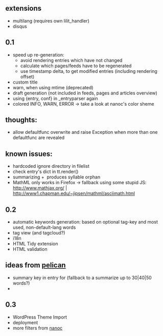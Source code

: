 extensions
------------

- multilang (requires own lilit_handler)
- disqus

0.1
-------

- speed up re-generation:
    - avoid rendering entries which have not changed
    - calculate which pages/feeds have to be regenerated
    - use timestamp delta, to get modified entries (including rendering offset)
- custom title
- warn, when using mtime (deprecated)
- draft generation (not included in feeds, pages and articles overview)
- using {entry, conf} in _entryparser again
- colored INFO, WARN, ERROR -> take a look at nanoc's color sheme

## thoughts:

- allow defaultfunc overwrite and raise Exception when more than one
  defaultfunc are revealed

## known issues:

- hardcoded ignore directory in filelist
- check entry's dict in tt.render()
- summarizing + &shy; produces syllable orphan
- MathML only works in Firefox -> fallback using some stupid JS:
    http://www.mathjax.org/ | http://www1.chapman.edu/~jipsen/mathml/asciimath.html

0.2
-------

- automatic keywords generation: <meta content="tags" name="keywords">
  based on optional tag-key and most used, non-default-lang words
- tag view (and tagcloud?)
- i18n
- HTML Tidy extension
- HTML validation

## ideas from [pelican](http://docs.notmyidea.org/alexis/pelican/)

- summary key in entry for <meta content="summary" name="description">
  (fallback to a summarize up to 30|40|50 words?)
- 

0.3
-------

- WordPress Theme Import
- deployment
- more filters from [nanoc](http://nanoc.stoneship.org/)